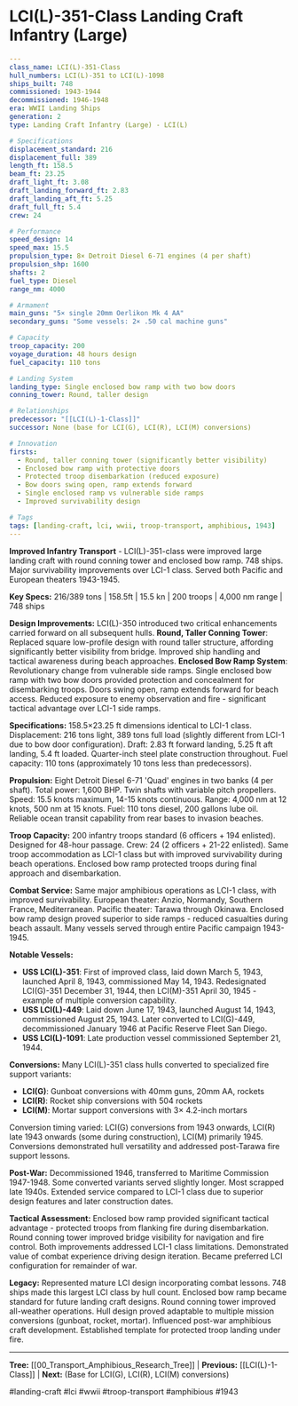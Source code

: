 # LCI(L)-351-Class Landing Craft Infantry (Large)

```yaml
---
class_name: LCI(L)-351-Class
hull_numbers: LCI(L)-351 to LCI(L)-1098
ships_built: 748
commissioned: 1943-1944
decommissioned: 1946-1948
era: WWII Landing Ships
generation: 2
type: Landing Craft Infantry (Large) - LCI(L)

# Specifications
displacement_standard: 216
displacement_full: 389
length_ft: 158.5
beam_ft: 23.25
draft_light_ft: 3.08
draft_landing_forward_ft: 2.83
draft_landing_aft_ft: 5.25
draft_full_ft: 5.4
crew: 24

# Performance
speed_design: 14
speed_max: 15.5
propulsion_type: 8× Detroit Diesel 6-71 engines (4 per shaft)
propulsion_shp: 1600
shafts: 2
fuel_type: Diesel
range_nm: 4000

# Armament
main_guns: "5× single 20mm Oerlikon Mk 4 AA"
secondary_guns: "Some vessels: 2× .50 cal machine guns"

# Capacity
troop_capacity: 200
voyage_duration: 48 hours design
fuel_capacity: 110 tons

# Landing System
landing_type: Single enclosed bow ramp with two bow doors
conning_tower: Round, taller design

# Relationships
predecessor: "[[LCI(L)-1-Class]]"
successor: None (base for LCI(G), LCI(R), LCI(M) conversions)

# Innovation
firsts:
  - Round, taller conning tower (significantly better visibility)
  - Enclosed bow ramp with protective doors
  - Protected troop disembarkation (reduced exposure)
  - Bow doors swing open, ramp extends forward
  - Single enclosed ramp vs vulnerable side ramps
  - Improved survivability design

# Tags
tags: [landing-craft, lci, wwii, troop-transport, amphibious, 1943]
---
```

**Improved Infantry Transport** - LCI(L)-351-class were improved large landing craft with round conning tower and enclosed bow ramp. 748 ships. Major survivability improvements over LCI-1 class. Served both Pacific and European theaters 1943-1945.

**Key Specs:** 216/389 tons | 158.5ft | 15.5 kn | 200 troops | 4,000 nm range | 748 ships

**Design Improvements:** LCI(L)-350 introduced two critical enhancements carried forward on all subsequent hulls. **Round, Taller Conning Tower**: Replaced square low-profile design with round taller structure, affording significantly better visibility from bridge. Improved ship handling and tactical awareness during beach approaches. **Enclosed Bow Ramp System**: Revolutionary change from vulnerable side ramps. Single enclosed bow ramp with two bow doors provided protection and concealment for disembarking troops. Doors swing open, ramp extends forward for beach access. Reduced exposure to enemy observation and fire - significant tactical advantage over LCI-1 side ramps.

**Specifications:** 158.5×23.25 ft dimensions identical to LCI-1 class. Displacement: 216 tons light, 389 tons full load (slightly different from LCI-1 due to bow door configuration). Draft: 2.83 ft forward landing, 5.25 ft aft landing, 5.4 ft loaded. Quarter-inch steel plate construction throughout. Fuel capacity: 110 tons (approximately 10 tons less than predecessors).

**Propulsion:** Eight Detroit Diesel 6-71 'Quad' engines in two banks (4 per shaft). Total power: 1,600 BHP. Twin shafts with variable pitch propellers. Speed: 15.5 knots maximum, 14-15 knots continuous. Range: 4,000 nm at 12 knots, 500 nm at 15 knots. Fuel: 110 tons diesel, 200 gallons lube oil. Reliable ocean transit capability from rear bases to invasion beaches.

**Troop Capacity:** 200 infantry troops standard (6 officers + 194 enlisted). Designed for 48-hour passage. Crew: 24 (2 officers + 21-22 enlisted). Same troop accommodation as LCI-1 class but with improved survivability during beach operations. Enclosed bow ramp protected troops during final approach and disembarkation.

**Combat Service:** Same major amphibious operations as LCI-1 class, with improved survivability. European theater: Anzio, Normandy, Southern France, Mediterranean. Pacific theater: Tarawa through Okinawa. Enclosed bow ramp design proved superior to side ramps - reduced casualties during beach assault. Many vessels served through entire Pacific campaign 1943-1945.

**Notable Vessels:**
- **USS LCI(L)-351**: First of improved class, laid down March 5, 1943, launched April 8, 1943, commissioned May 14, 1943. Redesignated LCI(G)-351 December 31, 1944, then LCI(M)-351 April 30, 1945 - example of multiple conversion capability.
- **USS LCI(L)-449**: Laid down June 17, 1943, launched August 14, 1943, commissioned August 25, 1943. Later converted to LCI(G)-449, decommissioned January 1946 at Pacific Reserve Fleet San Diego.
- **USS LCI(L)-1091**: Late production vessel commissioned September 21, 1944.

**Conversions:** Many LCI(L)-351 class hulls converted to specialized fire support variants:
- **LCI(G)**: Gunboat conversions with 40mm guns, 20mm AA, rockets
- **LCI(R)**: Rocket ship conversions with 504 rockets
- **LCI(M)**: Mortar support conversions with 3× 4.2-inch mortars

Conversion timing varied: LCI(G) conversions from 1943 onwards, LCI(R) late 1943 onwards (some during construction), LCI(M) primarily 1945. Conversions demonstrated hull versatility and addressed post-Tarawa fire support lessons.

**Post-War:** Decommissioned 1946, transferred to Maritime Commission 1947-1948. Some converted variants served slightly longer. Most scrapped late 1940s. Extended service compared to LCI-1 class due to superior design features and later construction dates.

**Tactical Assessment:** Enclosed bow ramp provided significant tactical advantage - protected troops from flanking fire during disembarkation. Round conning tower improved bridge visibility for navigation and fire control. Both improvements addressed LCI-1 class limitations. Demonstrated value of combat experience driving design iteration. Became preferred LCI configuration for remainder of war.

**Legacy:** Represented mature LCI design incorporating combat lessons. 748 ships made this largest LCI class by hull count. Enclosed bow ramp became standard for future landing craft designs. Round conning tower improved all-weather operations. Hull design proved adaptable to multiple mission conversions (gunboat, rocket, mortar). Influenced post-war amphibious craft development. Established template for protected troop landing under fire.

---
**Tree:** [[00_Transport_Amphibious_Research_Tree]] | **Previous:** [[LCI(L)-1-Class]] | **Next:** (Base for LCI(G), LCI(R), LCI(M) conversions)

#landing-craft #lci #wwii #troop-transport #amphibious #1943
